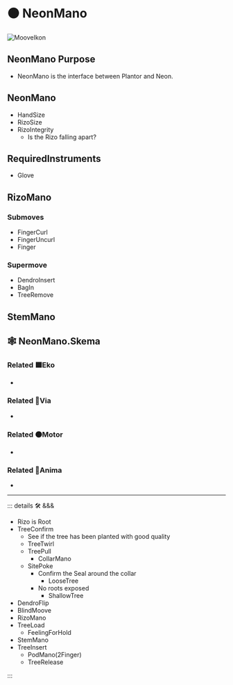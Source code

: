 # 🟠 <motor>NeonMano</motor>

![MooveIkon](/BetaIkon/Mooves_Ikon.png)

## NeonMano Purpose

- NeonMano is the interface between Plantor and Neon.

## NeonMano

- HandSize
- RizoSize
- RizoIntegrity
    - Is the Rizo falling apart?

## RequiredInstruments

- Glove

## RizoMano

### Submoves

- FingerCurl
- FingerUncurl
- Finger

### Supermove

- DendroInsert
- BagIn
- TreeRemove

## StemMano

## 🕸 NeonMano.Skema

### Related 🟩<ekos>Eko</ekos>

-

### Related 🔻<via>Via</via>

-

### Related 🟠<motor>Motor</motor>

-

### Related 💜<anima>Anima</anima>

-

---

<!-- =================================================== -->
<!-- =================================================== -->
<!-- =================================================== -->
<!-- =================================================== -->
<!-- =================================================== -->
::: details 🛠 <dev>&&&</dev>

- Rizo is Root
- TreeConfirm
    - See if the tree has been planted with good quality
    - TreeTwirl
    - TreePull
        - CollarMano
    - SitePoke
        - Confirm the Seal around the collar
            - LooseTree
        - No roots exposed
            - ShallowTree
- DendroFlip
- BlindMoove
- RizoMano
- TreeLoad
    - FeelingForHold
- StemMano
- TreeInsert
    - PodMano(2Finger)
    - TreeRelease

:::
